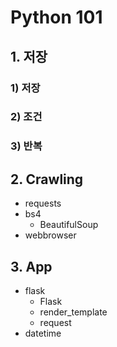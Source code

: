 # Python 101

## 1. 저장

### 1) 저장
### 2) 조건
### 3) 반복

## 2. Crawling

* requests
* bs4
  * BeautifulSoup
* webbrowser

## 3. App

* flask
  * Flask
  * render_template
  * request
* datetime